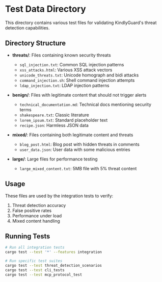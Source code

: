 # Test Data Directory

This directory contains various test files for validating KindlyGuard's threat detection capabilities.

## Directory Structure

- **threats/**: Files containing known security threats
  - `sql_injection.txt`: Common SQL injection patterns
  - `xss_attacks.html`: Various XSS attack vectors
  - `unicode_threats.txt`: Unicode homograph and bidi attacks
  - `command_injection.sh`: Shell command injection attempts
  - `ldap_injection.txt`: LDAP injection patterns

- **benign/**: Files with legitimate content that should not trigger alerts
  - `technical_documentation.md`: Technical docs mentioning security terms
  - `shakespeare.txt`: Classic literature
  - `lorem_ipsum.txt`: Standard placeholder text
  - `recipe.json`: Harmless JSON data

- **mixed/**: Files containing both legitimate content and threats
  - `blog_post.html`: Blog post with hidden threats in comments
  - `user_data.json`: User data with some malicious entries

- **large/**: Large files for performance testing
  - `large_mixed_content.txt`: 5MB file with 5% threat content

## Usage

These files are used by the integration tests to verify:
1. Threat detection accuracy
2. False positive rates
3. Performance under load
4. Mixed content handling

## Running Tests

```bash
# Run all integration tests
cargo test --test '*' --features integration

# Run specific test suites
cargo test --test threat_detection_scenarios
cargo test --test cli_tests
cargo test --test mcp_protocol_test
```